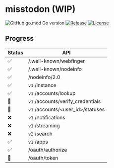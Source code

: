 # misstodon (WIP)

![GitHub go.mod Go version](https://img.shields.io/github/go-mod/go-version/gizmo-ds/misstodon?style=flat-square)
[![Release](https://img.shields.io/github/v/release/gizmo-ds/misstodon.svg?include_prereleases&style=flat-square)](https://github.com/gizmo-ds/misstodon/releases/latest)
[![License](https://img.shields.io/github/license/gizmo-ds/misstodon?style=flat-square)](./LICENSE)

## Progress

| Status             | API                               |
| ------------------ | --------------------------------- |
| :white_check_mark: | /.well-known/webfinger            |
| :white_check_mark: | /.well-known/nodeinfo             |
| :white_check_mark: | /nodeinfo/2.0                     |
| :white_check_mark: | `v1` /instance                    |
| :white_check_mark: | `v1` /accounts/lookup             |
| :construction:     | `v1` /accounts/verify_credentials |
| :construction:     | `v1` /accounts/<user_id>/statuses |
| :x:                | `v1` /notifications               |
| :x:                | `v1` /streaming                   |
| :x:                | `v2` /search                      |
| :white_check_mark: | `v1` /apps                        |
| :white_check_mark: | /oauth/authorize                  |
| :construction:     | /oauth/token                      |

